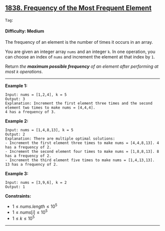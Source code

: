 ## [1838. Frequency of the Most Frequent Element](https://leetcode.com/problems/frequency-of-the-most-frequent-element)

```Tag```:

#### Difficulty: Medium

The frequency of an element is the number of times it occurs in an array.

You are given an integer array ```nums``` and an integer ```k```. In one operation, you can choose an index of ```nums``` and increment the element at that index by ```1```.

Return _the __maximum possible frequency__ of an element after performing at most ```k``` operations_.

---

__Example 1:__
```
Input: nums = [1,2,4], k = 5
Output: 3
Explanation: Increment the first element three times and the second element two times to make nums = [4,4,4].
4 has a frequency of 3.
```

__Example 2:__
```
Input: nums = [1,4,8,13], k = 5
Output: 2
Explanation: There are multiple optimal solutions:
- Increment the first element three times to make nums = [4,4,8,13]. 4 has a frequency of 2.
- Increment the second element four times to make nums = [1,8,8,13]. 8 has a frequency of 2.
- Increment the third element five times to make nums = [1,4,13,13]. 13 has a frequency of 2.
```

__Example 3:__
```
Input: nums = [3,9,6], k = 2
Output: 1
```

__Constraints:__

- $1 \le nums.length \le 10^5$
- $1 \le nums[i] \le 10^5$
- $1 \le k \le 10^5$

---

